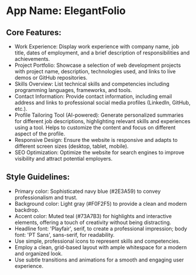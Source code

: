 # **App Name**: ElegantFolio

## Core Features:

- Work Experience: Display work experience with company name, job title, dates of employment, and a brief description of responsibilities and achievements.
- Project Portfolio: Showcase a selection of web development projects with project name, description, technologies used, and links to live demos or GitHub repositories.
- Skills Overview: List technical skills and competencies including programming languages, frameworks, and tools.
- Contact Information: Provide contact information, including email address and links to professional social media profiles (LinkedIn, GitHub, etc.).
- Profile Tailoring Tool (AI-powered): Generate personalized summaries for different job descriptions, highlighting relevant skills and experiences using a tool. Helps to customize the content and focus on different aspect of the profile.
- Responsive Design: Ensure the website is responsive and adapts to different screen sizes (desktop, tablet, mobile).
- SEO Optimization: Optimize the website for search engines to improve visibility and attract potential employers.

## Style Guidelines:

- Primary color: Sophisticated navy blue (#2E3A59) to convey professionalism and trust.
- Background color: Light gray (#F0F2F5) to provide a clean and modern backdrop.
- Accent color: Muted teal (#73A7B3) for highlights and interactive elements, offering a touch of creativity without being distracting.
- Headline font: 'Playfair', serif, to create a professional impression; body font: 'PT Sans', sans-serif, for readability.
- Use simple, professional icons to represent skills and competencies.
- Employ a clean, grid-based layout with ample whitespace for a modern and organized look.
- Use subtle transitions and animations for a smooth and engaging user experience.